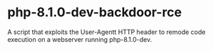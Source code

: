 # php-8.1.0-dev-backdoor-rce
A script that exploits the User-Agentt HTTP header to remode code execution on a webserver running php-8.1.0-dev.
